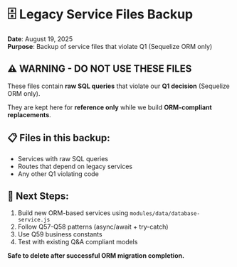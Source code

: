 # 🗄️ Legacy Service Files Backup

**Date**: August 19, 2025  
**Purpose**: Backup of service files that violate Q1 (Sequelize ORM only)

## ⚠️ **WARNING - DO NOT USE THESE FILES**

These files contain **raw SQL queries** that violate our **Q1 decision**
(Sequelize ORM only).

They are kept here for **reference only** while we build **ORM-compliant
replacements**.

## 📋 **Files in this backup:**

- Services with raw SQL queries
- Routes that depend on legacy services
- Any other Q1 violating code

## 🔄 **Next Steps:**

1. Build new ORM-based services using `modules/data/database-service.js`
2. Follow Q57-Q58 patterns (async/await + try-catch)
3. Use Q59 business constants
4. Test with existing Q&A compliant models

**Safe to delete after successful ORM migration completion.**
